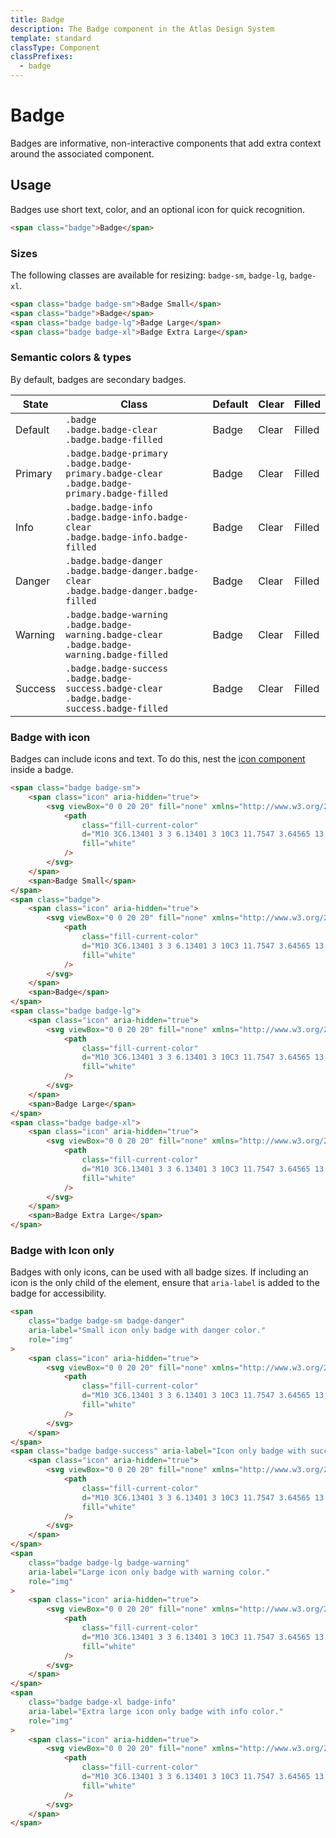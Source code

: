 ```yaml
---
title: Badge
description: The Badge component in the Atlas Design System
template: standard
classType: Component
classPrefixes:
  - badge
---
```


# Badge

Badges are informative, non-interactive components that add extra context around the associated component.

## Usage

Badges use short text, color, and an optional icon for quick recognition.

```html
<span class="badge">Badge</span>
```

### Sizes

The following classes are available for resizing: `badge-sm`, `badge-lg`, `badge-xl`.

```html
<span class="badge badge-sm">Badge Small</span>
<span class="badge">Badge</span>
<span class="badge badge-lg">Badge Large</span>
<span class="badge badge-xl">Badge Extra Large</span>
```

### Semantic colors & types

By default, badges are secondary badges.

| State   | Class                                                                                                   | Default                                        | Clear                                                      | Filled                                                       |
| ------- | ------------------------------------------------------------------------------------------------------- | ---------------------------------------------- | ---------------------------------------------------------- | ------------------------------------------------------------ |
| Default | `.badge`<br />`.badge.badge-clear`<br />`.badge.badge-filled`                                           | <span class="badge">Badge</span>               | <span class="badge badge-clear">Clear</span>               | <span class="badge badge-filled">Filled</span>               |
| Primary | `.badge.badge-primary`<br />`.badge.badge-primary.badge-clear`<br />`.badge.badge-primary.badge-filled` | <span class="badge badge-primary">Badge</span> | <span class="badge badge-primary badge-clear">Clear</span> | <span class="badge badge-primary badge-filled">Filled</span> |
| Info    | `.badge.badge-info`<br />`.badge.badge-info.badge-clear`<br />`.badge.badge-info.badge-filled`          | <span class="badge badge-info">Badge</span>    | <span class="badge badge-info badge-clear">Clear</span>    | <span class="badge badge-info badge-filled">Filled</span>    |
| Danger  | `.badge.badge-danger`<br />`.badge.badge-danger.badge-clear`<br />`.badge.badge-danger.badge-filled`    | <span class="badge badge-danger">Badge</span>  | <span class="badge badge-danger badge-clear">Clear</span>  | <span class="badge badge-danger badge-filled">Filled</span>  |
| Warning | `.badge.badge-warning`<br />`.badge.badge-warning.badge-clear`<br />`.badge.badge-warning.badge-filled` | <span class="badge badge-warning">Badge</span> | <span class="badge badge-warning badge-clear">Clear</span> | <span class="badge badge-warning badge-filled">Filled</span> |
| Success | `.badge.badge-success`<br />`.badge.badge-success.badge-clear`<br />`.badge.badge-success.badge-filled` | <span class="badge badge-success">Badge</span> | <span class="badge badge-success badge-clear">Clear</span> | <span class="badge badge-success badge-filled">Filled</span> |

### Badge with icon

Badges can include icons and text. To do this, nest the [icon component](./icon.md) inside a badge.

```html
<span class="badge badge-sm">
	<span class="icon" aria-hidden="true">
		<svg viewBox="0 0 20 20" fill="none" xmlns="http://www.w3.org/2000/svg">
			<path
				class="fill-current-color"
				d="M10 3C6.13401 3 3 6.13401 3 10C3 11.7547 3.64565 13.3586 4.71233 14.5872L8.94781 10.4185C9.5316 9.84393 10.4684 9.84393 11.0522 10.4185L15.2877 14.5872C16.3544 13.3586 17 11.7547 17 10C17 6.13401 13.866 3 10 3ZM10 17C11.7513 17 13.3525 16.3568 14.5801 15.2938L10.3507 11.1312C10.1561 10.9397 9.84387 10.9397 9.64927 11.1312L5.41994 15.2938C6.64753 16.3568 8.24866 17 10 17ZM2 10C2 5.58172 5.58172 2 10 2C14.4183 2 18 5.58172 18 10C18 14.4183 14.4183 18 10 18C5.58172 18 2 14.4183 2 10ZM13 7.5C13 7.22386 12.7761 7 12.5 7C12.2239 7 12 7.22386 12 7.5C12 7.77614 12.2239 8 12.5 8C12.7761 8 13 7.77614 13 7.5ZM14 7.5C14 8.32843 13.3284 9 12.5 9C11.6716 9 11 8.32843 11 7.5C11 6.67157 11.6716 6 12.5 6C13.3284 6 14 6.67157 14 7.5Z"
				fill="white"
			/>
		</svg>
	</span>
	<span>Badge Small</span>
</span>
<span class="badge">
	<span class="icon" aria-hidden="true">
		<svg viewBox="0 0 20 20" fill="none" xmlns="http://www.w3.org/2000/svg">
			<path
				class="fill-current-color"
				d="M10 3C6.13401 3 3 6.13401 3 10C3 11.7547 3.64565 13.3586 4.71233 14.5872L8.94781 10.4185C9.5316 9.84393 10.4684 9.84393 11.0522 10.4185L15.2877 14.5872C16.3544 13.3586 17 11.7547 17 10C17 6.13401 13.866 3 10 3ZM10 17C11.7513 17 13.3525 16.3568 14.5801 15.2938L10.3507 11.1312C10.1561 10.9397 9.84387 10.9397 9.64927 11.1312L5.41994 15.2938C6.64753 16.3568 8.24866 17 10 17ZM2 10C2 5.58172 5.58172 2 10 2C14.4183 2 18 5.58172 18 10C18 14.4183 14.4183 18 10 18C5.58172 18 2 14.4183 2 10ZM13 7.5C13 7.22386 12.7761 7 12.5 7C12.2239 7 12 7.22386 12 7.5C12 7.77614 12.2239 8 12.5 8C12.7761 8 13 7.77614 13 7.5ZM14 7.5C14 8.32843 13.3284 9 12.5 9C11.6716 9 11 8.32843 11 7.5C11 6.67157 11.6716 6 12.5 6C13.3284 6 14 6.67157 14 7.5Z"
				fill="white"
			/>
		</svg>
	</span>
	<span>Badge</span>
</span>
<span class="badge badge-lg">
	<span class="icon" aria-hidden="true">
		<svg viewBox="0 0 20 20" fill="none" xmlns="http://www.w3.org/2000/svg">
			<path
				class="fill-current-color"
				d="M10 3C6.13401 3 3 6.13401 3 10C3 11.7547 3.64565 13.3586 4.71233 14.5872L8.94781 10.4185C9.5316 9.84393 10.4684 9.84393 11.0522 10.4185L15.2877 14.5872C16.3544 13.3586 17 11.7547 17 10C17 6.13401 13.866 3 10 3ZM10 17C11.7513 17 13.3525 16.3568 14.5801 15.2938L10.3507 11.1312C10.1561 10.9397 9.84387 10.9397 9.64927 11.1312L5.41994 15.2938C6.64753 16.3568 8.24866 17 10 17ZM2 10C2 5.58172 5.58172 2 10 2C14.4183 2 18 5.58172 18 10C18 14.4183 14.4183 18 10 18C5.58172 18 2 14.4183 2 10ZM13 7.5C13 7.22386 12.7761 7 12.5 7C12.2239 7 12 7.22386 12 7.5C12 7.77614 12.2239 8 12.5 8C12.7761 8 13 7.77614 13 7.5ZM14 7.5C14 8.32843 13.3284 9 12.5 9C11.6716 9 11 8.32843 11 7.5C11 6.67157 11.6716 6 12.5 6C13.3284 6 14 6.67157 14 7.5Z"
				fill="white"
			/>
		</svg>
	</span>
	<span>Badge Large</span>
</span>
<span class="badge badge-xl">
	<span class="icon" aria-hidden="true">
		<svg viewBox="0 0 20 20" fill="none" xmlns="http://www.w3.org/2000/svg">
			<path
				class="fill-current-color"
				d="M10 3C6.13401 3 3 6.13401 3 10C3 11.7547 3.64565 13.3586 4.71233 14.5872L8.94781 10.4185C9.5316 9.84393 10.4684 9.84393 11.0522 10.4185L15.2877 14.5872C16.3544 13.3586 17 11.7547 17 10C17 6.13401 13.866 3 10 3ZM10 17C11.7513 17 13.3525 16.3568 14.5801 15.2938L10.3507 11.1312C10.1561 10.9397 9.84387 10.9397 9.64927 11.1312L5.41994 15.2938C6.64753 16.3568 8.24866 17 10 17ZM2 10C2 5.58172 5.58172 2 10 2C14.4183 2 18 5.58172 18 10C18 14.4183 14.4183 18 10 18C5.58172 18 2 14.4183 2 10ZM13 7.5C13 7.22386 12.7761 7 12.5 7C12.2239 7 12 7.22386 12 7.5C12 7.77614 12.2239 8 12.5 8C12.7761 8 13 7.77614 13 7.5ZM14 7.5C14 8.32843 13.3284 9 12.5 9C11.6716 9 11 8.32843 11 7.5C11 6.67157 11.6716 6 12.5 6C13.3284 6 14 6.67157 14 7.5Z"
				fill="white"
			/>
		</svg>
	</span>
	<span>Badge Extra Large</span>
</span>
```

### Badge with Icon only

Badges with only icons, can be used with all badge sizes. If including an icon is the only child of the element, ensure that `aria-label` is added to the badge for accessibility.

```html
<span
	class="badge badge-sm badge-danger"
	aria-label="Small icon only badge with danger color."
	role="img"
>
	<span class="icon" aria-hidden="true">
		<svg viewBox="0 0 20 20" fill="none" xmlns="http://www.w3.org/2000/svg">
			<path
				class="fill-current-color"
				d="M10 3C6.13401 3 3 6.13401 3 10C3 11.7547 3.64565 13.3586 4.71233 14.5872L8.94781 10.4185C9.5316 9.84393 10.4684 9.84393 11.0522 10.4185L15.2877 14.5872C16.3544 13.3586 17 11.7547 17 10C17 6.13401 13.866 3 10 3ZM10 17C11.7513 17 13.3525 16.3568 14.5801 15.2938L10.3507 11.1312C10.1561 10.9397 9.84387 10.9397 9.64927 11.1312L5.41994 15.2938C6.64753 16.3568 8.24866 17 10 17ZM2 10C2 5.58172 5.58172 2 10 2C14.4183 2 18 5.58172 18 10C18 14.4183 14.4183 18 10 18C5.58172 18 2 14.4183 2 10ZM13 7.5C13 7.22386 12.7761 7 12.5 7C12.2239 7 12 7.22386 12 7.5C12 7.77614 12.2239 8 12.5 8C12.7761 8 13 7.77614 13 7.5ZM14 7.5C14 8.32843 13.3284 9 12.5 9C11.6716 9 11 8.32843 11 7.5C11 6.67157 11.6716 6 12.5 6C13.3284 6 14 6.67157 14 7.5Z"
				fill="white"
			/>
		</svg>
	</span>
</span>
<span class="badge badge-success" aria-label="Icon only badge with success color." role="img">
	<span class="icon" aria-hidden="true">
		<svg viewBox="0 0 20 20" fill="none" xmlns="http://www.w3.org/2000/svg">
			<path
				class="fill-current-color"
				d="M10 3C6.13401 3 3 6.13401 3 10C3 11.7547 3.64565 13.3586 4.71233 14.5872L8.94781 10.4185C9.5316 9.84393 10.4684 9.84393 11.0522 10.4185L15.2877 14.5872C16.3544 13.3586 17 11.7547 17 10C17 6.13401 13.866 3 10 3ZM10 17C11.7513 17 13.3525 16.3568 14.5801 15.2938L10.3507 11.1312C10.1561 10.9397 9.84387 10.9397 9.64927 11.1312L5.41994 15.2938C6.64753 16.3568 8.24866 17 10 17ZM2 10C2 5.58172 5.58172 2 10 2C14.4183 2 18 5.58172 18 10C18 14.4183 14.4183 18 10 18C5.58172 18 2 14.4183 2 10ZM13 7.5C13 7.22386 12.7761 7 12.5 7C12.2239 7 12 7.22386 12 7.5C12 7.77614 12.2239 8 12.5 8C12.7761 8 13 7.77614 13 7.5ZM14 7.5C14 8.32843 13.3284 9 12.5 9C11.6716 9 11 8.32843 11 7.5C11 6.67157 11.6716 6 12.5 6C13.3284 6 14 6.67157 14 7.5Z"
				fill="white"
			/>
		</svg>
	</span>
</span>
<span
	class="badge badge-lg badge-warning"
	aria-label="Large icon only badge with warning color."
	role="img"
>
	<span class="icon" aria-hidden="true">
		<svg viewBox="0 0 20 20" fill="none" xmlns="http://www.w3.org/2000/svg">
			<path
				class="fill-current-color"
				d="M10 3C6.13401 3 3 6.13401 3 10C3 11.7547 3.64565 13.3586 4.71233 14.5872L8.94781 10.4185C9.5316 9.84393 10.4684 9.84393 11.0522 10.4185L15.2877 14.5872C16.3544 13.3586 17 11.7547 17 10C17 6.13401 13.866 3 10 3ZM10 17C11.7513 17 13.3525 16.3568 14.5801 15.2938L10.3507 11.1312C10.1561 10.9397 9.84387 10.9397 9.64927 11.1312L5.41994 15.2938C6.64753 16.3568 8.24866 17 10 17ZM2 10C2 5.58172 5.58172 2 10 2C14.4183 2 18 5.58172 18 10C18 14.4183 14.4183 18 10 18C5.58172 18 2 14.4183 2 10ZM13 7.5C13 7.22386 12.7761 7 12.5 7C12.2239 7 12 7.22386 12 7.5C12 7.77614 12.2239 8 12.5 8C12.7761 8 13 7.77614 13 7.5ZM14 7.5C14 8.32843 13.3284 9 12.5 9C11.6716 9 11 8.32843 11 7.5C11 6.67157 11.6716 6 12.5 6C13.3284 6 14 6.67157 14 7.5Z"
				fill="white"
			/>
		</svg>
	</span>
</span>
<span
	class="badge badge-xl badge-info"
	aria-label="Extra large icon only badge with info color."
	role="img"
>
	<span class="icon" aria-hidden="true">
		<svg viewBox="0 0 20 20" fill="none" xmlns="http://www.w3.org/2000/svg">
			<path
				class="fill-current-color"
				d="M10 3C6.13401 3 3 6.13401 3 10C3 11.7547 3.64565 13.3586 4.71233 14.5872L8.94781 10.4185C9.5316 9.84393 10.4684 9.84393 11.0522 10.4185L15.2877 14.5872C16.3544 13.3586 17 11.7547 17 10C17 6.13401 13.866 3 10 3ZM10 17C11.7513 17 13.3525 16.3568 14.5801 15.2938L10.3507 11.1312C10.1561 10.9397 9.84387 10.9397 9.64927 11.1312L5.41994 15.2938C6.64753 16.3568 8.24866 17 10 17ZM2 10C2 5.58172 5.58172 2 10 2C14.4183 2 18 5.58172 18 10C18 14.4183 14.4183 18 10 18C5.58172 18 2 14.4183 2 10ZM13 7.5C13 7.22386 12.7761 7 12.5 7C12.2239 7 12 7.22386 12 7.5C12 7.77614 12.2239 8 12.5 8C12.7761 8 13 7.77614 13 7.5ZM14 7.5C14 8.32843 13.3284 9 12.5 9C11.6716 9 11 8.32843 11 7.5C11 6.67157 11.6716 6 12.5 6C13.3284 6 14 6.67157 14 7.5Z"
				fill="white"
			/>
		</svg>
	</span>
</span>
```
